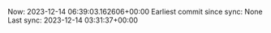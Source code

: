 Now: 2023-12-14 06:39:03.162606+00:00 Earliest commit since sync: None Last sync: 2023-12-14 03:31:37+00:00
